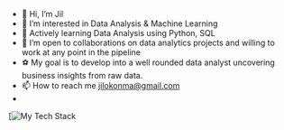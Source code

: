 - 👋 Hi, I’m Jil
- 👀 I’m interested in Data Analysis & Machine Learning
- 🌱 Actively learning Data Analysis using Python, SQL
- 💞️ I’m open to collaborations on data analytics projects and willing to work at any point in the pipeline
- ⚽ My goal is to develop into a well rounded data analyst uncovering business insights from raw data.
- 📫 How to reach me jilokonma@gmail.com
- 
[![My Tech Stack](https://github-readme-tech-stack.vercel.app/api/cards?lineCount=3&line1=python%2Cpython%2C5172ec%3Bjupyter+notebook%2Cjupyter+notebook%2C961ffe%3Bnumpy%2Cnumpy%2Cc60a53%3Bpandas+%2Cpandas%2Ce2a129%3B&line2=Anaconda%2Canaconda%2C76f24f%3Bmicrosoft+sql%2Csql%2Cde5555%3B)
<!---


## 🏆 GitHub Achievements 

[![Trophy](https://github-profile-trophy.vercel.app/?username=CtrlJil&theme=onedark&column=7)](https://github.com/ryo-ma/github-profile-trophy)

### 📊 Stats

![Your GitHub Stats](https://github-readme-stats.vercel.app/api?username=YOUR_USERNAME&show_icons=true&theme=radical)

![Top Languages](https://github-readme-stats.vercel.app/api/top-langs/?username=CtrlJil&layout=compact&theme=radical)

### 🔥 Streak Stats

![GitHub Streak](https://github-readme-streak-stats.herokuapp.com/?user=YCtrlJil&theme=radical)

### 📈 Contribution Graph

![Activity Graph](https://activity-graph.herokuapp.com/graph?username=\CtrlJil&theme=github)

### 🏅 Badges

[![An image of @ctrljil's Holopin badges, which is a link to view their full Holopin profile](https://holopin.me/CtrlJil)](https://holopin.io/@YOUR_USERNAME)

---
*Note: GitHub Stats are generated using [github-readme-stats](https://github.com/anuraghazra/github-readme-stats)*
*Trophies are generated using [github-profile-trophy](https://github.com/ryo-ma/github-profile-trophy)*
CtrlJil/CtrlJil is a ✨ special ✨ repository because its `README.md` (this file) appears on your GitHub profile.
You can click the Preview link to take a look at your changes.
--->
